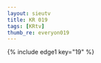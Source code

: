 ```yaml
--- 
layout: sieutv
title: KR 019
tags: [KRtv]
thumb_re: everyon019
---
```

{% include edge1 key="19" %} 
